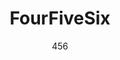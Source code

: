 ---
agency: FourFiveSix
title: FourFiveSix
subtitle: '456'
permalink: /stories/FourFiveSix/
excerpt: FourFiveSix
image: /assets/img/projects/FourFiveSix.png
image_accessibility: FourFiveSix
github_repo: "[]()"
report: "[]()"
media: "[]()"
---